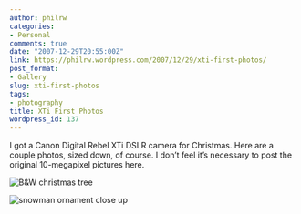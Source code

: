 ```yaml
---
author: philrw
categories:
- Personal
comments: true
date: "2007-12-29T20:55:00Z"
link: https://philrw.wordpress.com/2007/12/29/xti-first-photos/
post_format:
- Gallery
slug: xti-first-photos
tags:
- photography
title: XTi First Photos
wordpress_id: 137
---
```


I got a Canon Digital Rebel XTi DSLR camera for Christmas. Here are a couple photos, sized down, of course. I don’t feel it’s necessary to post the original 10-megapixel pictures here.

![B&W christmas tree](/images/IMG_0196.jpg)

![snowman ornament close up](/images/IMG_0204.jpg)
